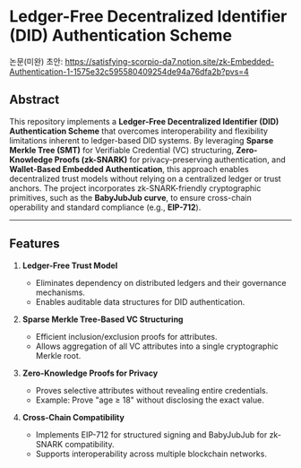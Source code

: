 # Ledger-Free Decentralized Identifier (DID) Authentication Scheme

논문(미완) 초안: https://satisfying-scorpio-da7.notion.site/zk-Embedded-Authentication-1-1575e32c595580409254de94a76dfa2b?pvs=4

## Abstract
This repository implements a **Ledger-Free Decentralized Identifier (DID) Authentication Scheme** that overcomes interoperability and flexibility limitations inherent to ledger-based DID systems. By leveraging **Sparse Merkle Tree (SMT)** for Verifiable Credential (VC) structuring, **Zero-Knowledge Proofs (zk-SNARK)** for privacy-preserving authentication, and **Wallet-Based Embedded Authentication**, this approach enables decentralized trust models without relying on a centralized ledger or trust anchors. The project incorporates zk-SNARK-friendly cryptographic primitives, such as the **BabyJubJub curve**, to ensure cross-chain operability and standard compliance (e.g., **EIP-712**).

---

## Features
1. **Ledger-Free Trust Model**  
   - Eliminates dependency on distributed ledgers and their governance mechanisms.  
   - Enables auditable data structures for DID authentication.

2. **Sparse Merkle Tree-Based VC Structuring**  
   - Efficient inclusion/exclusion proofs for attributes.  
   - Allows aggregation of all VC attributes into a single cryptographic Merkle root.

3. **Zero-Knowledge Proofs for Privacy**  
   - Proves selective attributes without revealing entire credentials.  
   - Example: Prove "age ≥ 18" without disclosing the exact value.

4. **Cross-Chain Compatibility**  
   - Implements EIP-712 for structured signing and BabyJubJub for zk-SNARK compatibility.  
   - Supports interoperability across multiple blockchain networks.


##